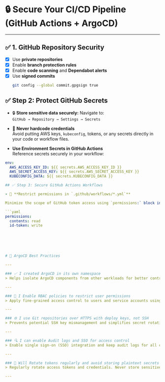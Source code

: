 # 🔒 Secure Your CI/CD Pipeline (GitHub Actions + ArgoCD)

---

## ✅ 1. GitHub Repository Security

- [x] Use **private repositories**
- [x] Enable **branch protection rules**
- [x] Enable **code scanning** and **Dependabot alerts**
- [x] Use **signed commits**  
  ```bash
  git config --global commit.gpgsign true

## ✅ Step 2: Protect GitHub Secrets

- 🔒 **Store sensitive data securely:**
  Navigate to:  
  `GitHub → Repository → Settings → Secrets`

- 🚫 **Never hardcode credentials**  
  Avoid putting AWS keys, `kubeconfig`, tokens, or any secrets directly in your code or workflow files.

-  **Use Environment Secrets in GitHub Actions**  
  Reference secrets securely in your workflow:
  ```yaml
  env:
    AWS_ACCESS_KEY_ID: ${{ secrets.AWS_ACCESS_KEY_ID }}
    AWS_SECRET_ACCESS_KEY: ${{ secrets.AWS_SECRET_ACCESS_KEY }}
    KUBECONFIG_DATA: ${{ secrets.KUBECONFIG_DATA }}

## ✅ Step 3: Secure GitHub Actions Workflows

- 🔐 **Restrict permissions in `.github/workflows/*.yml`**

  Minimize the scope of GitHub token access using `permissions:` block in workflows:

  ```yaml
  permissions:
    contents: read
    id-token: write






# 🚀 ArgoCD Best Practices

---

### ✅ I created ArgoCD in its own namespace
> Helps isolate ArgoCD components from other workloads for better control and security.

---

### 🔐 I Enable RBAC policies to restrict user permissions
> Apply fine-grained access control to users and service accounts using Role-Based Access Control.

---

### 🌐 I use Git repositories over HTTPS with deploy keys, not SSH
> Prevents potential SSH key mismanagement and simplifies secret rotation.

---

### 🔍 I can enable Audit logs and SSO for access control
> Enable single sign-on (SSO) integration and keep audit logs for all changes for accountability and visibility.

---

### 🔁 Will Rotate tokens regularly and avoid storing plaintext secrets
> Regularly rotate access tokens and credentials. Never store sensitive data in unencrypted form.

---


